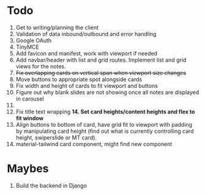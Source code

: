# Todo


1. Get to writing/planning the client 
2. Validation of data inbound/outbound and error handling 
3. Google OAuth 
4. TinyMCE
5. Add favicon and manifest, work with viewport if needed
6. Add navbar/header with list and grid routes. Implement list and grid views for the notes. 
7. ~~Fix overlapping cards on vertical span when viewport size changes~~
8. Move buttons to appropriate spot alongside cards
9. Fix width and height of cards to fit viewport and buttons
10. Figure out why blank slides are not showing once all notes are displayed in carousel
12.
13. Fix title text wrapping
**14. Set card heights/content heights and flex to fit window**
14. Align buttons to bottom of card, have grid fit to viewport with padding by manipulating card height 
(find out what is currently controlling card height, swiperslide or MT card).
14. material-tailwind card component, might find new component


# Maybes

1. Build the backend in Django